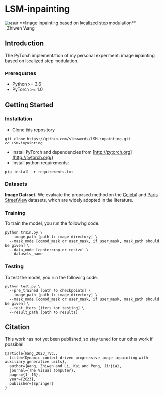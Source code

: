 # LSM-inpainting
<img src="./imgs/CelebA.png" alt="result" style="zoom:80%;" />
**Image inpainting based on localized step modulation**<br>
_Zhiwen Wang<br>

## Introduction

The PyTorch implementation of my personal experiment: image inpainting based on localized step modulation.

### Prerequistes

- Python >= 3.6
- PyTorch >= 1.0

## Getting Started

### Installation

- Clone this repository:

```
git clone https://github.com/slowwords/LSM-inpainting.git
cd LSM-inpainting
```

- Install PyTorch and dependencies from [http://pytorch.org](http://pytorch.org/)
- Install python requirements:

```
pip install -r requirements.txt
```
### Datasets

**Image Dataset.** We evaluate the proposed method on the [CelebA](http://mmlab.ie.cuhk.edu.hk/projects/CelebA.html) and [Paris StreetView](https://github.com/pathak22/context-encoder) datasets, which are widely adopted in the literature.

### Training

To train the model, you run the following code.

```
python train.py \
  --image_path [path to image directory] \
  --mask_mode [comod_mask or user_mask, if user_mask, mask_path should be given] \
  --data_mode [centercrop or resize] \
  --datasets_name
```

### Testing

To test the model, you run the following code.

```
python test.py \
  --pre_trained [path to checkpoints] \
  --image_path [path to image directory] \
  --mask_mode [comod_mask or user_mask, if user_mask, mask_path should be given] \
  --test_iters [iters for testing] \
  --result_path [path to results]
```

## Citation

This work has not yet been published, so stay tuned for our other work if possible!

```
@article{Wang_2023_TVCJ,
  title={Dynamic context-driven progressive image inpainting with auxiliary generative units},
  author={Wang, Zhiwen and Li, Kai and Peng, Jinjia},
  journal={The Visual Computer},
  pages={1--16},
  year={2023},
  publisher={Springer}
}
```
